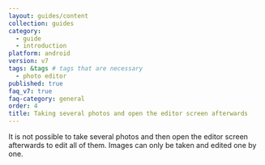 ```yaml
---
layout: guides/content
collection: guides
category:
  - guide
  - introduction
platform: android
version: v7
tags: &tags # tags that are necessary
  - photo editor
published: true
faq_v7: true
faq-category: general
order: 4
title: Taking several photos and open the editor screen afterwards
---
```



It is not possible to take several photos and then open the editor screen afterwards to edit all of them. Images can only be taken and edited one by one.